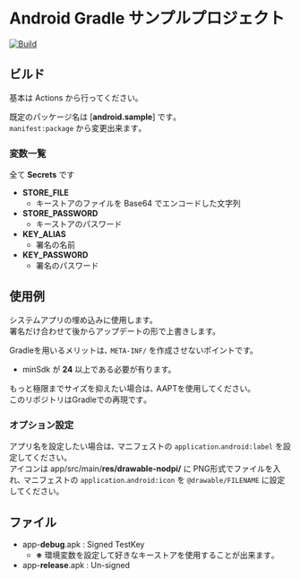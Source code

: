 # Android Gradle サンプルプロジェクト
[![Build](https://github.com/s1204IT/Android-Gradle-Template/actions/workflows/build.yml/badge.svg)](https://github.com/s1204IT/Android-Gradle-Template/actions/workflows/build.yml)

## ビルド
基本は Actions から行ってください｡

既定のパッケージ名は \[**android.sample**\] です｡  
`manifest:package` から変更出来ます｡

### 変数一覧
全て **Secrets** です
- **STORE_FILE**
  - キーストアのファイルを Base64 でエンコードした文字列
- **STORE_PASSWORD**
  - キーストアのパスワード
- **KEY_ALIAS**
  - 署名の名前
- **KEY_PASSWORD**
  - 署名のパスワード

## 使用例
システムアプリの埋め込みに使用します。  
署名だけ合わせて後からアップデートの形で上書きします。  

Gradleを用いるメリットは､ `META-INF/` を作成させないポイントです。
  - minSdk が **24** 以上である必要が有ります。

もっと極限までサイズを抑えたい場合は､ AAPTを使用してください｡  
このリポジトリはGradleでの再現です｡

### オプション設定
アプリ名を設定したい場合は､ マニフェストの `application`.`android:label` を設定してください｡  
アイコンは app/src/main/**res/drawable-nodpi/** に PNG形式でファイルを入れ､ マニフェストの `application`.`android:icon` を `@drawable/FILENAME` に設定してください｡

## ファイル
- app-**debug**.apk : Signed TestKey
  - **※** 環境変数を設定して好きなキーストアを使用することが出来ます｡
- app-**release**.apk : Un-signed

